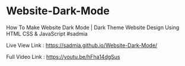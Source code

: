 # Website-Dark-Mode
How To Make Website Dark Mode | Dark Theme Website Design Using HTML CSS &amp; JavaScript #sadmia

Live View Link : https://sadmia.github.io/Website-Dark-Mode/

Full Video Link : https://youtu.be/hFha14dgSus
